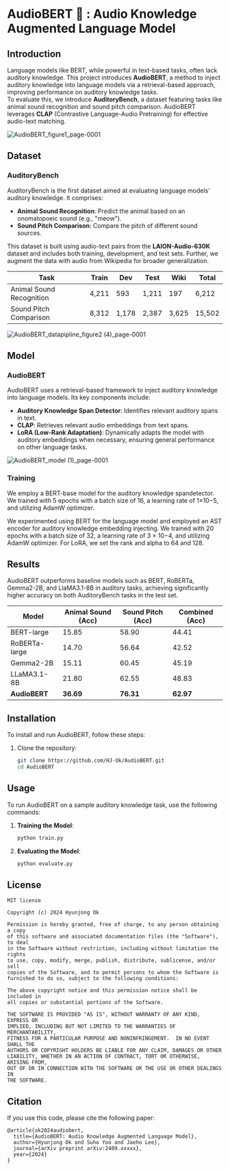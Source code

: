 # AudioBERT 📢 : Audio Knowledge Augmented Language Model

## Introduction
Language models like BERT, while powerful in text-based tasks, often lack auditory knowledge. This project introduces **AudioBERT**, a method to inject auditory knowledge into language models via a retrieval-based approach, improving performance on auditory knowledge tasks.  
To evaluate this, we introduce **AuditoryBench**, a dataset featuring tasks like animal sound recognition and sound pitch comparison. AudioBERT leverages **CLAP** (Contrastive Language-Audio Pretraining) for effective audio-text matching.

![AudioBERT_figure1_page-0001](https://github.com/user-attachments/assets/4e2c9d61-cdf0-41d4-a64d-5e9c9121b2a6)

## Dataset
### AuditoryBench
AuditoryBench is the first dataset aimed at evaluating language models' auditory knowledge. It comprises:
- **Animal Sound Recognition**: Predict the animal based on an onomatopoeic sound (e.g., "meow").
- **Sound Pitch Comparison**: Compare the pitch of different sound sources.

This dataset is built using audio-text pairs from the **LAION-Audio-630K** dataset and includes both training, development, and test sets. Further, we augment the data with audio from Wikipedia for broader generalization.

| Task                  | Train | Dev | Test | Wiki | Total |
|-----------------------|-------|-----|------|------|-------|
| Animal Sound Recognition | 4,211 | 593 | 1,211 | 197 | 6,212 |
| Sound Pitch Comparison  | 8,312 | 1,178 | 2,387 | 3,625 | 15,502 |

![AudioBERT_datapipline_figure2 (4)_page-0001](https://github.com/user-attachments/assets/1d1093e9-c07e-4a81-9ef0-5f2ee860cf5c)


## Model
### AudioBERT
AudioBERT uses a retrieval-based framework to inject auditory knowledge into language models. Its key components include:
- **Auditory Knowledge Span Detector**: Identifies relevant auditory spans in text.
- **CLAP**: Retrieves relevant audio embeddings from text spans.
- **LoRA (Low-Rank Adaptation)**: Dynamically adapts the model with auditory embeddings when necessary, ensuring general performance on other language tasks.

![AudioBERT_model (1)_page-0001](https://github.com/user-attachments/assets/e026332d-faf5-4261-bbfe-6062d8c7de0a)


### Training
We employ a BERT-base model for the auditory knowledge spandetector. We trained with 5 epochs with a batch size of 16, a learning rate of 1×10−5, and utilizing AdamW optimizer.

We experimented using BERT for the language model and employed an AST encoder for auditory knowledge embedding injecting. We trained with 20 epochs with a batch size of 32, a learning rate of 3 × 10−4, and utilizing AdamW optimizer. For LoRA, we set the rank and alpha to 64 and 128.

## Results
AudioBERT outperforms baseline models such as BERT, RoBERTa, Gemma2-2B, and LlaMA3.1-8B in auditory tasks, achieving significantly higher accuracy on both AuditoryBench tasks in the test set.

| Model           | Animal Sound (Acc) | Sound Pitch (Acc) | Combined (Acc) |
|-----------------|--------------------|-------------------|----------------|
| BERT-large      | 15.85              | 58.90             | 44.41          |
| RoBERTa-large   | 14.70              | 56.64             | 42.52          |
| Gemma2-2B       | 15.11              | 60.45             | 45.19          |
| LLaMA3.1-8B     | 21.80              | 62.55             | 48.83          |
| **AudioBERT**   | **36.69**          | **76.31**         | **62.97**      |

## Installation
To install and run AudioBERT, follow these steps:
1. Clone the repository:
    ```bash
    git clone https://github.com/HJ-Ok/AudioBERT.git
    cd AudioBERT
    ```


## Usage
To run AudioBERT on a sample auditory knowledge task, use the following commands:

1. **Training the Model**:
    ```bash
    python train.py
    ```

2. **Evaluating the Model**:
    ```bash
    python evaluate.py
    ```

## License
```
MIT license

Copyright (c) 2024 Hyunjong Ok

Permission is hereby granted, free of charge, to any person obtaining a copy
of this software and associated documentation files (the "Software"), to deal
in the Software without restriction, including without limitation the rights
to use, copy, modify, merge, publish, distribute, sublicense, and/or sell
copies of the Software, and to permit persons to whom the Software is
furnished to do so, subject to the following conditions:

The above copyright notice and this permission notice shall be included in
all copies or substantial portions of the Software.

THE SOFTWARE IS PROVIDED "AS IS", WITHOUT WARRANTY OF ANY KIND, EXPRESS OR
IMPLIED, INCLUDING BUT NOT LIMITED TO THE WARRANTIES OF MERCHANTABILITY,
FITNESS FOR A PARTICULAR PURPOSE AND NONINFRINGEMENT.  IN NO EVENT SHALL THE
AUTHORS OR COPYRIGHT HOLDERS BE LIABLE FOR ANY CLAIM, DAMAGES OR OTHER
LIABILITY, WHETHER IN AN ACTION OF CONTRACT, TORT OR OTHERWISE, ARISING FROM,
OUT OF OR IN CONNECTION WITH THE SOFTWARE OR THE USE OR OTHER DEALINGS IN
THE SOFTWARE.
```

## Citation
If you use this code, please cite the following paper:
```
@article{ok2024audiobert,
  title={AudioBERT: Audio Knowledge Augmented Language Model},
  author={Hyunjong Ok and Suho Yoo and Jaeho Lee},
  journal={arXiv preprint arXiv:2409.xxxxx},
  year={2024}
}
```
